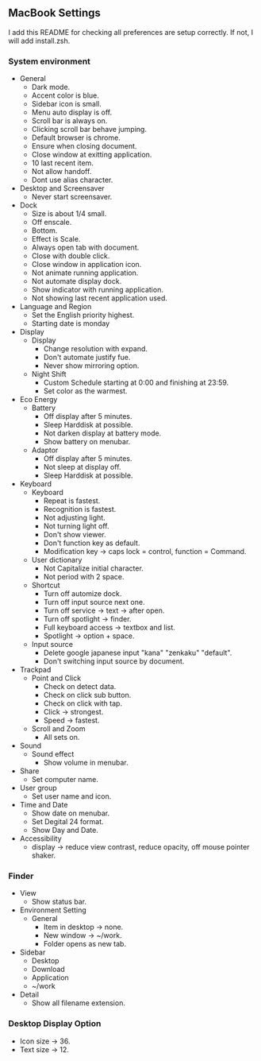 ## MacBook Settings
I add this README for checking all preferences are setup correctly.
If not, I will add install.zsh.

### System environment
- General
  - Dark mode.
  - Accent color is blue.
  - Sidebar icon is small.
  - Menu auto display is off.
  - Scroll bar is always on.
  - Clicking scroll bar behave jumping.
  - Default browser is chrome.
  - Ensure when closing document.
  - Close window at exitting application.
  - 10 last recent item.
  - Not allow handoff.
  - Dont use alias character.
- Desktop and Screensaver
  - Never start screensaver.
- Dock
  - Size is about 1/4 small.
  - Off enscale.
  - Bottom.
  - Effect is Scale.
  - Always open tab with document.
  - Close with double click.
  - Close window in application icon.
  - Not animate running application.
  - Not automate display dock.
  - Show indicator with running application.
  - Not showing last recent application used.
- Language and Region
  - Set the English priority highest.
  - Starting date is monday
- Display
  - Display
    - Change resolution with expand.
    - Don't automate justify fue.
    - Never show mirroring option.
  - Night Shift
    - Custom Schedule starting at 0:00 and finishing at 23:59.
    - Set color as the warmest.
- Eco Energy
  - Battery
    - Off display after 5 minutes.
    - Sleep Harddisk at possible.
    - Not darken display at battery mode.
    - Show battery on menubar.
  - Adaptor
    - Off display after 5 minutes.
    - Not sleep at display off.
    - Sleep Harddisk at possible.
- Keyboard
  - Keyboard
    - Repeat is fastest.
    - Recognition is fastest.
    - Not adjusting light.
    - Not turning light off.
    - Don't show viewer.
    - Don't function key as default.
    - Modification key -> caps lock = control, function = Command.
  - User dictionary
    - Not Capitalize initial character.
    - Not period with 2 space.
  - Shortcut
    - Turn off automize dock.
    - Turn off input source next one.
    - Turn off service -> text -> after open.
    - Turn off spotlight -> finder.
    - Full keyboard access -> textbox and list.
    - Spotlight -> option + space.
  - Input source
    - Delete google japanese input "kana" "zenkaku" "default".
    - Don't switching input source by document.
- Trackpad
  - Point and Click
    - Check on detect data.
    - Check on click sub button.
    - Check on click with tap.
    - Click -> strongest.
    - Speed -> fastest.
  - Scroll and Zoom
    - All sets on.
- Sound
  - Sound effect
    - Show volume in menubar.
- Share
  - Set computer name.
- User group
  - Set user name and icon.
- Time and Date
  - Show date on menubar.
  - Set Degital 24 format.
  - Show Day and Date.
- Accessibility
  - display -> reduce view contrast, reduce opacity, off mouse pointer shaker.

### Finder
- View
  - Show status bar.
- Environment Setting
  - General
    - Item in desktop -> none.
    - New window -> ~/work.
    - Folder opens as new tab.
- Sidebar
  - Desktop
  - Download
  - Application
  - ~/work
- Detail
  - Show all filename extension.

### Desktop Display Option
  - Icon size -> 36.
  - Text size -> 12.
